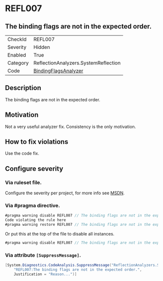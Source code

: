 # REFL007
## The binding flags are not in the expected order.

<!-- start generated table -->
<table>
  <tr>
    <td>CheckId</td>
    <td>REFL007</td>
  </tr>
  <tr>
    <td>Severity</td>
    <td>Hidden</td>
  </tr>
  <tr>
    <td>Enabled</td>
    <td>True</td>
  </tr>
  <tr>
    <td>Category</td>
    <td>ReflectionAnalyzers.SystemReflection</td>
  </tr>
  <tr>
    <td>Code</td>
    <td><a href="https://github.com/DotNetAnalyzers/ReflectionAnalyzers/blob/master/ReflectionAnalyzers/NodeAnalzers/BindingFlagsAnalyzer.cs">BindingFlagsAnalyzer</a></td>
  </tr>
</table>
<!-- end generated table -->

## Description

The binding flags are not in the expected order.

## Motivation

Not a very useful analyzer fix. Consistency is the only motivation.

## How to fix violations

Use the code fix.

<!-- start generated config severity -->
## Configure severity

### Via ruleset file.

Configure the severity per project, for more info see [MSDN](https://msdn.microsoft.com/en-us/library/dd264949.aspx).

### Via #pragma directive.
```C#
#pragma warning disable REFL007 // The binding flags are not in the expected order.
Code violating the rule here
#pragma warning restore REFL007 // The binding flags are not in the expected order.
```

Or put this at the top of the file to disable all instances.
```C#
#pragma warning disable REFL007 // The binding flags are not in the expected order.
```

### Via attribute `[SuppressMessage]`.

```C#
[System.Diagnostics.CodeAnalysis.SuppressMessage("ReflectionAnalyzers.SystemReflection", 
    "REFL007:The binding flags are not in the expected order.", 
    Justification = "Reason...")]
```
<!-- end generated config severity -->
